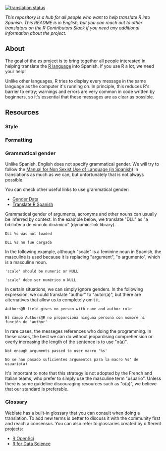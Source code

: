 [![translation status](https://translate.rx.studio/widgets/r-project/es/svg-badge.svg?native=1)](https://translate.rx.studio/languages/es/r-project/)

_This repository is a hub for all people who want to help translate R into
Spanish. This README is in English, but you can reach out to
other translators on the R Contributors Slack if you need any additional
information about the project._

## About
The goal of the _es_ project is to bring together all people interested in
helping translate the [R
language](https://en.wikipedia.org/wiki/R_(programming_language)) into Spanish. If you use R a lot, we need your help!

Unlike other languages, R tries to display every message in the same language as
the computer it's running on. In principle, this reduces R's barrier to entry;
warnings and errors are very common in code written by beginners, so it's
essential that these messages are as clear as possible.

## Resources

### Style
### Formatting
### Grammatical gender

Unlike Spanish, English does not specify grammatical gender. We will try to follow the [Manual for Non Sexist Use of Language (in Spanish)](http://conavim.gob.mx/work/models/CONAVIM/Resource/309/1/images/Manualparaelusonosexistadellenguaje%20completo%281%29.pdf) in translations as much as we can, but unfortunately that is not always possible.

You can check other useful links to use grammatical gender:
* [Gender Data](https://datadrivesimpact.course.tc/?utm_campaign=coschedule&utm_source=linkedin_company&utm_medium=DataDotOrg)
* [Translate R Spanish](https://github.com/angelasanzo/TranslateR_Spanish/)

Grammatical gender of arguments, acronyms and other nouns can usually be inferred by context. In the example below, we translate "DLL" as "a biblioteca de vínculo dinámico" (dynamic-link library).

`DLL %s was not loaded`

`DLL %s no fue cargada`

In the following example, although "scale" is a feminine noun in Spanish, the masculine is used because it is replacing "argument", "o argumento", which is a masculine noun.

`'scale' should be numeric or NULL`

`'scale' debe ser numérico o NULL`

In certain situations, we can simply ignore genders. In the following expression, we could translate "author" to "autor(a)", but there are alternatives that allow us to completely omit it.

`Authors@R field gives no person with name and author role`

`El campo Authors@R no proporciona ninguna persona con nombre ni función de 'author'`

In rare cases, the messeges references who doing the programming. In these cases, the best we can do without jeopardising comprehension or overly increasing the length of the sentence is to use "o(a)".

`Not enough arguments passed to user macro '%s'`

`No se han pasado suficientes argumentos para la macro %s' de usuario(a)`

It's important to note that this strategy is not adopted by the French and Italian teams, who prefer to simply use the masculine term "usuario". Unless there is some guideline discouraging resources such as "o(a)", we believe that our standard is preferable.

### Glossary
Weblate has a built-in glossary that you can consult when doing a translation. To add new terms is better to discuss it with the community first and reach a consensus. You can also refer to glossaries created by different projects:

* [R OpenSci](https://github.com/ropensci-review-tools/glossary/blob/master/glossary.csv)
* [R for Data Science](https://github.com/cienciadedatos/documentacion-traduccion-r4ds/blob/master/orientaciones-traduccion.md)